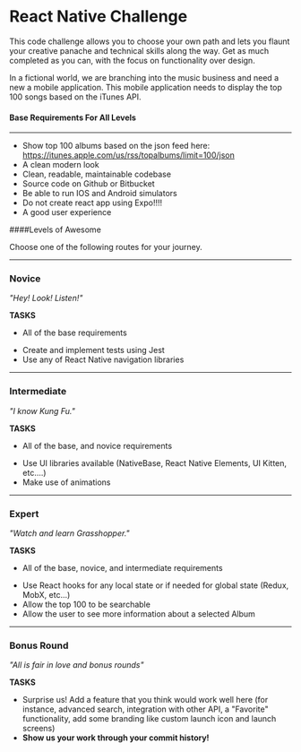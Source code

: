 React Native Challenge
====================

This code challenge allows you to choose your own path and lets you flaunt your creative panache and technical skills along the way. Get as much completed as you can, with the focus on functionality over design.

In a fictional world, we are branching into the music business and need a new a mobile application. This mobile application needs to display the top 100 songs based on the iTunes API.   

#### Base Requirements For All Levels
-------
- Show top 100 albums based on the json feed here:  https://itunes.apple.com/us/rss/topalbums/limit=100/json
- A clean modern look
- Clean, readable, maintainable codebase
- Source code on Github or Bitbucket
- Be able to run IOS and Android simulators
- Do not create react app using Expo!!!!
- A good user experience


####Levels of Awesome

Choose one of the following routes for your journey. 

-------
### Novice

*"Hey! Look! Listen!"*

**TASKS**
* All of the base requirements
+ Create and implement tests using Jest 
+ Use any of React Native navigation libraries


-------
### Intermediate

*"I know Kung Fu."*

**TASKS**
* All of the base, and novice requirements
+ Use UI libraries available (NativeBase, React Native Elements, UI Kitten, etc....)
+ Make use of animations


-------
### Expert

*"Watch and learn Grasshopper."*

**TASKS**
* All of the base, novice, and intermediate requirements
+ Use React hooks for any local state or if needed for global state (Redux, MobX, etc...)
+ Allow the top 100 to be searchable 
+ Allow the user to see more information about a selected Album


-------
### Bonus Round

*"All is fair in love and bonus rounds"*

**TASKS**
+ Surprise us! Add a feature that you think would work well here (for instance, advanced search, integration with other API, a "Favorite" functionality, add some branding like custom launch icon and launch screens)
+ **Show us your work through your commit history!**
